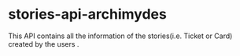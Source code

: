 # stories-api-archimydes
This API contains all the information of the stories(i.e. Ticket or Card) created by the users .
